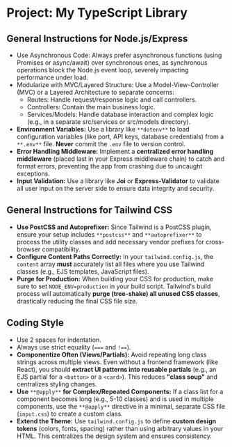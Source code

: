 # Project: My TypeScript Library

## General Instructions for Node.js/Express

*   Use Asynchronous Code: Always prefer asynchronous functions (using Promises or async/await) over synchronous ones, as synchronous operations block the Node.js event loop, severely impacting performance under load.
*   Modularize with MVC/Layered Structure: Use a Model-View-Controller (MVC) or a Layered Architecture to separate concerns:  
    *   Routes: Handle request/response logic and call controllers.
    *   Controllers: Contain the main business logic.
    *   Services/Models: Handle database interaction and complex logic (e.g., in a separate src/services or src/models directory).
*   **Environment Variables:** Use a library like `**dotenv**` to load configuration variables (like port, API keys, database credentials) from a `**.env**` file. **Never** commit the `.env` file to version control.
*   **Error Handling Middleware:** Implement a **centralized error handling middleware** (placed last in your Express middleware chain) to catch and format errors, preventing the app from crashing due to uncaught exceptions.
*   **Input Validation:** Use a library like **Joi** or **Express-Validator** to validate all user input on the server side to ensure data integrity and security.

## General Instructions for Tailwind CSS

*   **Use PostCSS and Autoprefixer:** Since Tailwind is a PostCSS plugin, ensure your setup includes `**postcss**` and `**autoprefixer**` to process the utility classes and add necessary vendor prefixes for cross-browser compatibility.
*   **Configure Content Paths Correctly:** In your `tailwind.config.js`, the `content` array **must** accurately list all files where you use Tailwind classes (e.g., EJS templates, JavaScript files).
*   **Purge for Production:** When building your CSS for production, make sure to set `NODE_ENV=production` in your build script. Tailwind's build process will automatically **purge (tree-shake) all unused CSS classes**, drastically reducing the final CSS file size.

## Coding Style

*   Use 2 spaces for indentation.
*   Always use strict equality (`===` and `!==`).
*   **Componentize Often (Views/Partials):** Avoid repeating long class strings across multiple views. Even without a frontend framework (like React), you should **extract UI patterns into reusable partials** (e.g., an EJS partial for a `<button>` or a `<card>`). This reduces **"class soup"** and centralizes styling changes.
*   **Use** `**@apply**` **for Complex/Repeated Components:** If a class list for a component becomes long (e.g., 5-10 classes) and is used in multiple components, use the `**@apply**` directive in a minimal, separate CSS file (`input.css`) to create a custom class.
*   **Extend the Theme:** Use `tailwind.config.js` to define **custom design tokens** (colors, fonts, spacing) rather than using arbitrary values in your HTML. This centralizes the design system and ensures consistency.